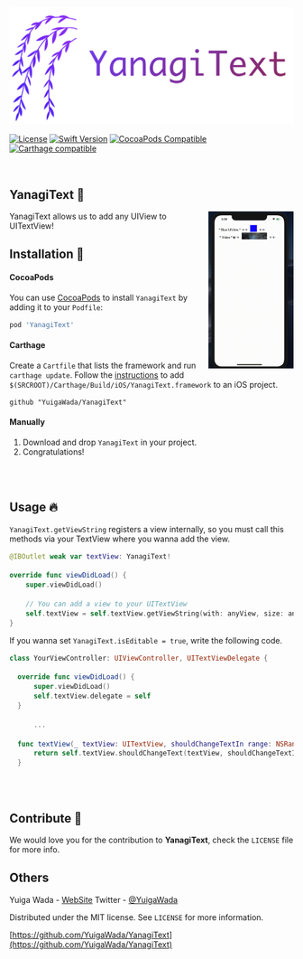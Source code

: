 <img src="Resources/Logo.png">

[![License][license-image]][license-url]
[![Swift Version][swift-image]][swift-url]
[![CocoaPods Compatible](https://img.shields.io/cocoapods/v/EZSwiftExtensions.svg)](https://img.shields.io/cocoapods/v/LFAlertController.svg)
[![Carthage compatible](https://img.shields.io/badge/Carthage-compatible-4BC51D.svg?style=flat)](https://github.com/Carthage/Carthage)

<br>

## YanagiText 📓

<img align="right" src="Resources/Demo.gif" width=30%>

YanagiText allows us to add any UIView to UITextView!

## Installation 📒

#### CocoaPods
You can use [CocoaPods](http://cocoapods.org/) to install `YanagiText` by adding it to your `Podfile`:

```ruby
pod 'YanagiText'
```

#### Carthage
Create a `Cartfile` that lists the framework and run `carthage update`. Follow the [instructions](https://github.com/Carthage/Carthage#if-youre-building-for-ios) to add `$(SRCROOT)/Carthage/Build/iOS/YanagiText.framework` to an iOS project.

```
github "YuigaWada/YanagiText"
```

#### Manually
1. Download and drop ```YanagiText``` in your project.  
2. Congratulations!  

<br><br>

## Usage 🔥

```YanagiText.getViewString``` registers a view internally, so you must call this methods via your TextView where you wanna add the view.

```swift
@IBOutlet weak var textView: YanagiText!

override func viewDidLoad() {
    super.viewDidLoad()

    // You can add a view to your UITextView
    self.textView = self.textView.getViewString(with: anyView, size: anyView.frame.size)
}
```


If you wanna set ```YanagiText.isEditable = true```, write the following code.

```swift
class YourViewController: UIViewController, UITextViewDelegate {

  override func viewDidLoad() {
      super.viewDidLoad()
      self.textView.delegate = self
  }

      ...

  func textView(_ textView: UITextView, shouldChangeTextIn range: NSRange, replacementText text: String) -> Bool {
      return self.textView.shouldChangeText(textView, shouldChangeTextIn: range, replacementText: text)
  }

```

<br><br>

## Contribute 👨

We would love you for the contribution to **YanagiText**, check the ``LICENSE`` file for more info.



## Others

Yuiga Wada -  [WebSite](https://yuiga.dev)
Twitter         - [@YuigaWada](https://twitter.com/YuigaWada)





Distributed under the MIT license. See ``LICENSE`` for more information.

[https://github.com/YuigaWada/YanagiText](https://github.com/YuigaWada/YanagiText)




[swift-image]:https://img.shields.io/badge/swift-5.0-orange.svg
[swift-url]: https://swift.org/
[license-image]: https://img.shields.io/badge/License-MIT-blue.svg
[license-url]: LICENSE
[codebeat-image]: https://codebeat.co/badges/c19b47ea-2f9d-45df-8458-b2d952fe9dad
[codebeat-url]: https://codebeat.co/projects/github-com-vsouza-awesomeios-com
